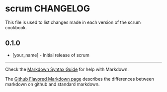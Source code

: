scrum CHANGELOG
===============

This file is used to list changes made in each version of the scrum cookbook.

0.1.0
-----
- [your_name] - Initial release of scrum

- - -
Check the [Markdown Syntax Guide](http://daringfireball.net/projects/markdown/syntax) for help with Markdown.

The [Github Flavored Markdown page](http://github.github.com/github-flavored-markdown/) describes the differences between markdown on github and standard markdown.

